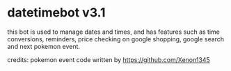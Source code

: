 # datetimebot v3.1

this bot is used to manage dates and times, and has features such as time conversions, reminders, price checking on google shopping, google search and next pokemon event.

credits: pokemon event code written by https://github.com/Xenon1345

